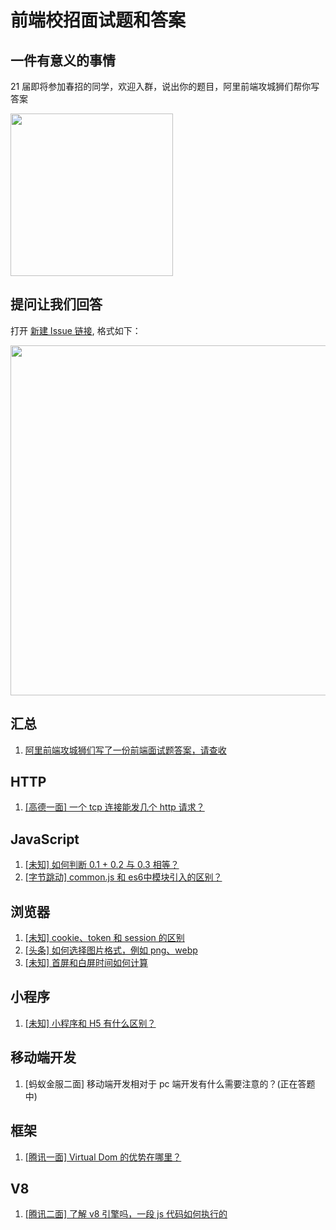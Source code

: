 # 前端校招面试题和答案

## 一件有意义的事情

21 届即将参加春招的同学，欢迎入群，说出你的题目，阿里前端攻城狮们帮你写答案

<img src="https://gw.alicdn.com/tfs/TB1Kv4Yy.T1gK0jSZFhXXaAtVXa-542-720.jpg" width="260" />

## 提问让我们回答

打开 [新建 Issue 链接](https://github.com/mqyqingfeng/frontend-interview-question-and-answer/issues/new), 格式如下：

<img src="https://gw.alicdn.com/tfs/TB1Y1ePxND1gK0jSZFyXXciOVXa-1508-1050.jpg" width="560" />

## 汇总

1. [阿里前端攻城狮们写了一份前端面试题答案，请查收](https://github.com/mqyqingfeng/frontend-interview-question-and-answer/issues/30)


## HTTP

1. [[高德一面] 一个 tcp 连接能发几个 http 请求？](https://github.com/mqyqingfeng/frontend-interview-question-and-answer/issues/1)

## JavaScript

1. [[未知] 如何判断 0.1 + 0.2 与 0.3 相等？](https://github.com/mqyqingfeng/frontend-interview-question-and-answer/issues/10)
2. [[字节跳动] common.js 和 es6中模块引入的区别？](https://github.com/mqyqingfeng/frontend-interview-question-and-answer/issues/5)

## 浏览器

1. [[未知] cookie、token 和 session 的区别](https://github.com/mqyqingfeng/frontend-interview-question-and-answer/issues/6)
1. [[头条] 如何选择图片格式，例如 png、webp](https://github.com/mqyqingfeng/frontend-interview-question-and-answer/issues/7)
2. [[未知] 首屏和白屏时间如何计算](https://github.com/mqyqingfeng/frontend-interview-question-and-answer/issues/8)

## 小程序

1. [[未知] 小程序和 H5 有什么区别？](https://github.com/mqyqingfeng/frontend-interview-question-and-answer/issues/9)

## 移动端开发

1. [蚂蚁金服二面] 移动端开发相对于 pc 端开发有什么需要注意的？(正在答题中)

## 框架

1. [[腾讯一面] Virtual Dom 的优势在哪里？](https://github.com/mqyqingfeng/frontend-interview-question-and-answer/issues/3)

## V8

1. [[腾讯二面] 了解 v8 引擎吗，一段 js 代码如何执行的](https://github.com/mqyqingfeng/frontend-interview-question-and-answer/issues/12)
